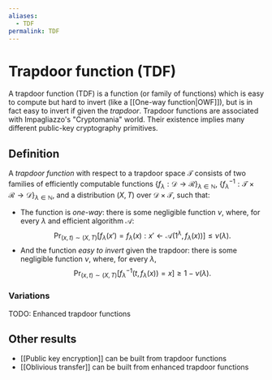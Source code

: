 ```yaml
---
aliases:
  - TDF
permalink: TDF
---
```

# Trapdoor function (TDF)
A trapdoor function (TDF) is a function (or family of functions) which is easy to compute but hard to invert (like a [[One-way function|OWF]]), but is in fact easy to invert if given the *trapdoor*. Trapdoor functions are associated with Impagliazzo's "Cryptomania" world.  Their existence implies many different public-key cryptography primitives.

## Definition
A *trapdoor function* with respect to a trapdoor space $\mathcal{T}$ consists of two families of efficiently computable functions $\{f_{\lambda} : \mathcal{D} \to \mathcal{R}\}_{\lambda \in \mathbb{N}}$, $\{f^{-1}_{\lambda} : \mathcal{T}\times\mathcal{R} \to \mathcal{D}\}_{\lambda\in \mathbb{N}}$, and a distribution $(X,T)$ over $\mathcal{D}\times \mathcal{T}$, such that:
- The function is *one-way*: there is some negligible function $\nu$, where, for every $\lambda$ and  efficient algorithm $\mathcal{A}$: $$\Pr_{(x,t)\sim (X,T)}[f_{\lambda}(x') = f_{\lambda}(x) : x' \gets \mathcal{A}(1^{\lambda}, f_{\lambda}(x))] \le \nu(\lambda).$$
- And the function *easy to invert* given the trapdoor: there is some negligible function $\nu$, where, for every $\lambda$, $$\Pr_{(x,t)\sim (X,T)}[f^{-1}_{\lambda}(t,f_\lambda(x)) = x] \ge 1- \nu(\lambda).$$

### Variations
TODO: Enhanced trapdoor functions


## Other results
- [[Public key encryption]] can be built from trapdoor functions
- [[Oblivious transfer]] can be built from enhanced trapdoor functions
